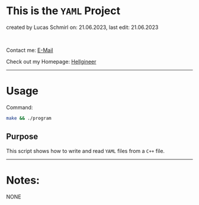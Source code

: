 # This is the `YAML` Project
created by Lucas Schmirl on: 21.06.2023, last edit: 21.06.2023

<br>

Contact me: [E-Mail](mailto:info.hellgineer@gmail.com?subject=User%20Question&body=I%20like%20your%20code%20man,%20keep%20it%20up.)


Check out my Homepage: [Hellgineer](https://hellgineer.com)

---

# Usage
Command:
```bash
make && ./program
```

## Purpose

This script shows how to write and read `YAML` files from a `C++` file.

---

# Notes:

NONE
